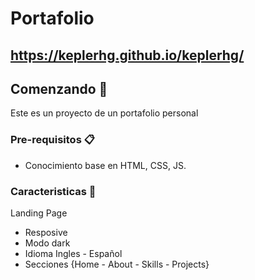 # Portafolio
## https://keplerhg.github.io/keplerhg/

## Comenzando 🚀
Este es un proyecto de un portafolio personal

### Pre-requisitos 📋

* Conocimiento base en HTML, CSS, JS.


### Caracteristicas 📄
Landing Page
* Resposive
* Modo dark
* Idioma Ingles - Español
* Secciones {Home - About - Skills - Projects}
